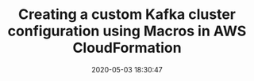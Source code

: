---
layout: post
title:  "Creating a custom Kafka cluster configuration using Macros in AWS CloudFormation"
date:   2020-05-03 18:30:47
ahrefurl: https://medium.com/@krishnakancharla/creating-a-custom-kafka-cluster-configuration-using-macros-in-aws-cloudformation-fd635fa7963f
comments: true
categories: miscellaneous
---